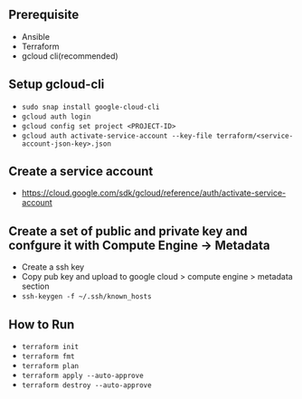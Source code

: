 ## Prerequisite

- Ansible
- Terraform
- gcloud cli(recommended)

## Setup gcloud-cli

- ``` sudo snap install google-cloud-cli ```
- ``` gcloud auth login ```
- ``` gcloud config set project <PROJECT-ID> ```
- ``` gcloud auth activate-service-account --key-file terraform/<service-account-json-key>.json ```


## Create a service account

- https://cloud.google.com/sdk/gcloud/reference/auth/activate-service-account

## Create a set of public and private key and confgure it with Compute Engine -> Metadata

- Create a ssh key
- Copy pub key and upload to google cloud > compute engine > metadata section
- ``` ssh-keygen -f ~/.ssh/known_hosts ```

## How to Run

- ``` terraform init ```
- ``` terraform fmt ```
- ``` terraform plan ```
- ``` terraform apply --auto-approve ```
- ```terraform destroy --auto-approve ```
